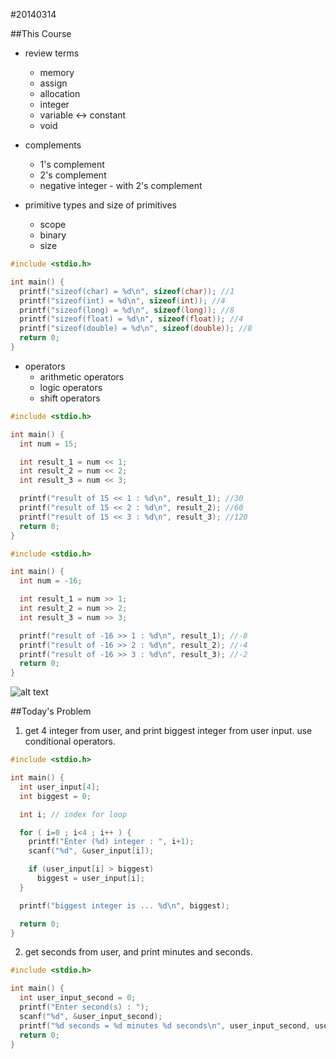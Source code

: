 #20140314

##This Course
- review terms
  - memory
  - assign
  - allocation
  - integer
  - variable <-> constant
  - void

- complements
  - 1's complement
  - 2's complement
  - negative integer - with 2's complement

- primitive types and size of primitives
  - scope
  - binary
  - size

```c
#include <stdio.h>

int main() {
  printf("sizeof(char) = %d\n", sizeof(char)); //1
  printf("sizeof(int) = %d\n", sizeof(int)); //4
  printf("sizeof(long) = %d\n", sizeof(long)); //8
  printf("sizeof(float) = %d\n", sizeof(float)); //4
  printf("sizeof(double) = %d\n", sizeof(double)); //8
  return 0;
}
```

- operators
  - arithmetic operators
  - logic operators
  - shift operators

```c
#include <stdio.h>

int main() {
  int num = 15;

  int result_1 = num << 1;
  int result_2 = num << 2;
  int result_3 = num << 3;

  printf("result of 15 << 1 : %d\n", result_1); //30
  printf("result of 15 << 2 : %d\n", result_2); //60
  printf("result of 15 << 3 : %d\n", result_3); //120
  return 0;
}
```

```c
#include <stdio.h>

int main() {
  int num = -16;

  int result_1 = num >> 1;
  int result_2 = num >> 2;
  int result_3 = num >> 3;

  printf("result of -16 >> 1 : %d\n", result_1); //-8
  printf("result of -16 >> 2 : %d\n", result_2); //-4
  printf("result of -16 >> 3 : %d\n", result_3); //-2
  return 0;
}

```
  ![alt text](http://www2.its.strath.ac.uk/courses/c/_7193_tabular246.gif)


##Today's Problem
1. get 4 integer from user, and print biggest integer from user input. use conditional operators.
```c
#include <stdio.h>

int main() {
  int user_input[4];
  int biggest = 0;

  int i; // index for loop

  for ( i=0 ; i<4 ; i++ ) {
    printf("Enter (%d) integer : ", i+1);
    scanf("%d", &user_input[i]);

    if (user_input[i] > biggest)
      biggest = user_input[i];
  }

  printf("biggest integer is ... %d\n", biggest);

  return 0;
}
```

2. get seconds from user, and print minutes and seconds.
```c
#include <stdio.h>

int main() {
  int user_input_second = 0;
  printf("Enter second(s) : ");
  scanf("%d", &user_input_second);
  printf("%d seconds = %d minutes %d seconds\n", user_input_second, user_input_second/60, user_input_second%60);
  return 0;
}
```
